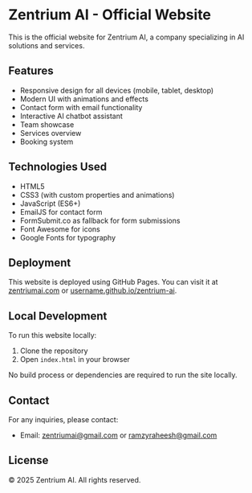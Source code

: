 # Zentrium AI - Official Website

This is the official website for Zentrium AI, a company specializing in AI solutions and services.

## Features

- Responsive design for all devices (mobile, tablet, desktop)
- Modern UI with animations and effects
- Contact form with email functionality
- Interactive AI chatbot assistant
- Team showcase
- Services overview
- Booking system

## Technologies Used

- HTML5
- CSS3 (with custom properties and animations)
- JavaScript (ES6+)
- EmailJS for contact form
- FormSubmit.co as fallback for form submissions
- Font Awesome for icons
- Google Fonts for typography

## Deployment

This website is deployed using GitHub Pages. You can visit it at [zentriumai.com](https://zentriumai.com) or [username.github.io/zentrium-ai](https://username.github.io/zentrium-ai).

## Local Development

To run this website locally:

1. Clone the repository
2. Open `index.html` in your browser

No build process or dependencies are required to run the site locally.

## Contact

For any inquiries, please contact:
- Email: zentriumai@gmail.com or ramzyraheesh@gmail.com

## License

© 2025 Zentrium AI. All rights reserved.
